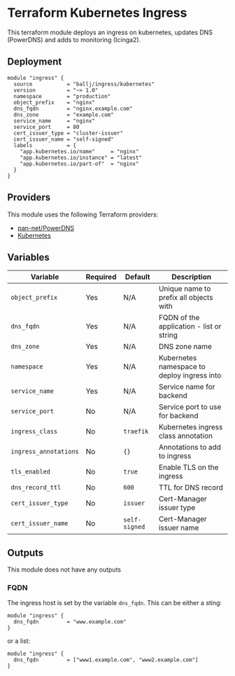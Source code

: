 # Terraform Kubernetes Ingress

This terraform module deploys an ingress on kubernetes, updates DNS (PowerDNS)
and adds to monitoring (Icinga2).

## Deployment

```
module "ingress" {
  source           = "ballj/ingress/kubernetes"
  version          = "~> 1.0"
  namespace        = "production"
  object_prefix    = "nginx"
  dns_fqdn         = "nginx.example.com"
  dns_zone         = "example.com"
  service_name     = "nginx"
  service_port     = 80
  cert_issuer_type = "cluster-issuer"
  cert_issuer_name = "self-signed"
  labels           = {
    "app.kubernetes.io/name"     = "nginx"
    "app.kubernetes.io/instance" = "latest"
    "app.kubernetes.io/part-of"  = "nginx"
  }
}
```

## Providers

This module uses the following Terraform providers:
 - [pan-net/PowerDNS](https://registry.terraform.io/providers/pan-net/powerdns/latest/docs)
 - [Kubernetes](https://registry.terraform.io/providers/hashicorp/kubernetes/latest)

## Variables

| Variable              | Required | Default          | Description                                        |
| --------------------- | -------- | -------          | -------------------------------------------------- |
| `object_prefix`       | Yes      | N/A              | Unique name to prefix all objects with             |
| `dns_fqdn`            | Yes      | N/A              | FQDN of the application - list or string           |
| `dns_zone`            | Yes      | N/A              | DNS zone name                                      |
| `namespace`           | Yes      | N/A              | Kubernetes namespace to deploy ingress into        |
| `service_name`        | Yes      | N/A              | Service name for backend                           |
| `service_port`        | No       | N/A              | Service port to use for backend                    |
| `ingress_class`       | No       | `traefik`        | Kubernetes ingress class annotation                |
| `ingress_annotations` | No       | `{}`             | Annotations to add to ingress                      |
| `tls_enabled`         | No       | `true`           | Enable TLS on the ingress                          |
| `dns_record_ttl`      | No       | `600`            | TTL for DNS record                                 |
| `cert_issuer_type`    | No       | `issuer`         | Cert-Manager issuer type                           |
| `cert_issuer_name`    | No       | `self-signed`    | Cert-Manager issuer name                           |

## Outputs

This module does not have any outputs

### FQDN

The ingress host is set by the variable `dns_fqdn`. This can be either a sting:

```
module "ingress" {
  dns_fqdn         = "www.example.com"
}
```

or a list:

```
module "ingress" {
  dns_fqdn         = ["www1.example.com", "www2.example.com"]
}
```
